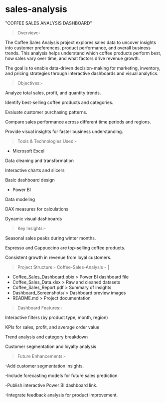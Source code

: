 # sales-analysis
 "COFFEE SALES ANALYSIS DASHBOARD"

> Overview:-

The Coffee Sales Analysis project explores sales data to uncover insights into customer preferences, product performance, and overall business trends.
This analysis helps understand which coffee products perform best, how sales vary over time, and what factors drive revenue growth.

The goal is to enable data-driven decision-making for marketing, inventory, and pricing strategies through interactive dashboards and visual analytics.

> Objectives:-

Analyze total sales, profit, and quantity trends.

Identify best-selling coffee products and categories.

Evaluate customer purchasing patterns.

Compare sales performance across different time periods and regions.

Provide visual insights for faster business understanding.

> Tools & Technologies Used:-

- Microsoft Excel

Data cleaning and transformation

Interactive charts and slicers

Basic dashboard design

- Power BI

Data modeling

DAX measures for calculations

Dynamic visual dashboards


> Key Insights:-

Seasonal sales peaks during winter months.

Espresso and Cappuccino are top-selling coffee products.

Consistent growth in revenue from loyal customers.

> Project Structure:-
 Coffee-Sales-Analysis -
│
-  Coffee_Sales_Dashboard.pbix        > Power BI dashboard file
-  Coffee_Sales_Data.xlsx             > Raw and cleaned datasets
-  Coffee_Sales_Report.pdf            > Summary of insights
-  Dashboard_Screenshots/             > Dashboard preview images
-  README.md                          > Project documentation

> Dashboard Features:-

Interactive filters (by product type, month, region)

KPIs for sales, profit, and average order value

Trend analysis and category breakdown

Customer segmentation and loyalty analysis

> Future Enhancements:-

-Add customer segmentation insights.

-Include forecasting models for future sales prediction.

-Publish interactive Power BI dashboard link.

-Integrate feedback analysis for product improvement.
